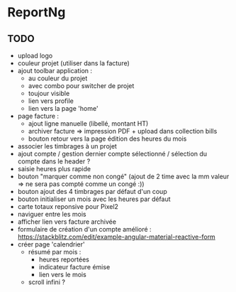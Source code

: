 # ReportNg

## TODO

- upload logo
- couleur projet (utiliser dans la facture)
- ajout toolbar application :
  - au couleur du projet
  - avec combo pour switcher de projet
  - toujour visible
  - lien vers profile
  - lien vers la page 'home'
- page facture :
  - ajout ligne manuelle (libellé, montant HT)
  - archiver facture => impression PDF + upload dans collection bills
  - bouton retour vers la page édition des heures du mois
- associer les timbrages à un projet
- ajout compte / gestion dernier compte sélectionné / sélection du compte dans le header ?
- saisie heures plus rapide
- bouton "marquer comme non congé" (ajout de 2 time avec la mm valeur => ne sera pas compté comme un congé :))
- bouton ajout des 4 timbrages par défaut d'un coup
- bouton initialiser un mois avec les heures par défaut
- carte totaux reponsive pour Pixel2
- naviguer entre les mois
- afficher lien vers facture archivée
- formulaire de création d'un compte amélioré : https://stackblitz.com/edit/example-angular-material-reactive-form
- créer page 'calendrier'
  - résumé par mois :
    - heures reportées
    - indicateur facture émise
    - lien vers le mois
  - scroll infini ?
